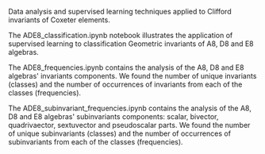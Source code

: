 Data analysis and supervised learning techniques applied to Clifford invariants of Coxeter elements.

The ADE8_classification.ipynb notebook illustrates the application of supervised learning to classification Geometric invariants of A8, D8 and E8 algebras.

The ADE8_frequencies.ipynb contains the analysis of the A8, D8 and E8 algebras' invariants components. We found the number of unique invariants (classes) and the number of occurrences of invariants from each of the classes (frequencies).

The ADE8_subinvariant_frequencies.ipynb contains the analysis of the A8, D8 and E8 algebras' subinvariants components: scalar, bivector, quadrivaector, sextuvector and pseudoscalar parts. We found the number of unique subinvariants (classes) and the number of occurrences of subinvariants from each of the classes (frequencies).
